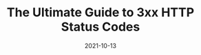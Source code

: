 ---
date: 2021-10-13
publisher: sitepointdotcom
tags:
  - http
target_url: https://www.sitepoint.com/3xx-http-status-codes-ultimate-guide/
title: The Ultimate Guide to 3xx HTTP Status Codes
---